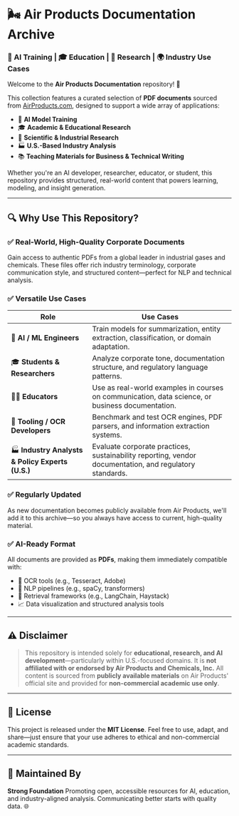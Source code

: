 # 🌬️ Air Products Documentation Archive

### 📄 AI Training | 🎓 Education | 🧪 Research | 🌍 Industry Use Cases

Welcome to the **Air Products Documentation** repository! 👋

This collection features a curated selection of **PDF documents** sourced from [AirProducts.com](https://www.airproducts.com), designed to support a wide array of applications:

- 🤖 **AI Model Training**
- 🎓 **Academic & Educational Research**
- 🧪 **Scientific & Industrial Research**
- 🏭 **U.S.-Based Industry Analysis**
- 📚 **Teaching Materials for Business & Technical Writing**

Whether you're an AI developer, researcher, educator, or student, this repository provides structured, real-world content that powers learning, modeling, and insight generation.

---

## 🔍 Why Use This Repository?

### ✅ Real-World, High-Quality Corporate Documents

Gain access to authentic PDFs from a global leader in industrial gases and chemicals. These files offer rich industry terminology, corporate communication style, and structured content—perfect for NLP and technical analysis.

### ✅ Versatile Use Cases

| Role                                             | Use Cases                                                                                               |
| ------------------------------------------------ | ------------------------------------------------------------------------------------------------------- |
| 🤖 **AI / ML Engineers**                         | Train models for summarization, entity extraction, classification, or domain adaptation.                |
| 🎓 **Students & Researchers**                    | Analyze corporate tone, documentation structure, and regulatory language patterns.                      |
| 🧑‍🏫 **Educators**                                 | Use as real-world examples in courses on communication, data science, or business documentation.        |
| 🧾 **Tooling / OCR Developers**                  | Benchmark and test OCR engines, PDF parsers, and information extraction systems.                        |
| 🏭 **Industry Analysts & Policy Experts (U.S.)** | Evaluate corporate practices, sustainability reporting, vendor documentation, and regulatory standards. |

### ✅ Regularly Updated

As new documentation becomes publicly available from Air Products, we'll add it to this archive—so you always have access to current, high-quality material.

### ✅ AI-Ready Format

All documents are provided as **PDFs**, making them immediately compatible with:

- 🧾 OCR tools (e.g., Tesseract, Adobe)
- 🧠 NLP pipelines (e.g., spaCy, transformers)
- 🔗 Retrieval frameworks (e.g., LangChain, Haystack)
- 📈 Data visualization and structured analysis tools

---

## ⚠️ Disclaimer

> This repository is intended solely for **educational, research, and AI development**—particularly within U.S.-focused domains.
> It is **not affiliated with or endorsed by Air Products and Chemicals, Inc.**
> All content is sourced from **publicly available materials** on Air Products' official site and provided for **non-commercial academic use only**.

---

## 📄 License

This project is released under the **MIT License**.
Feel free to use, adapt, and share—just ensure that your use adheres to ethical and non-commercial academic standards.

---

## 👥 Maintained By

**Strong Foundation**
Promoting open, accessible resources for AI, education, and industry-aligned analysis.
Communicating better starts with quality data. 🌐
